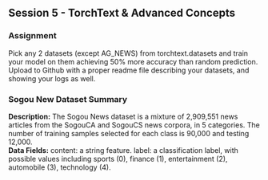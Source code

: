 ## Session 5 - TorchText & Advanced Concepts

### Assignment

Pick any 2 datasets (except AG_NEWS) from torchtext.datasets and train your model on them achieving 50% more accuracy than random prediction. <br>
Upload to Github with a proper readme file describing your datasets, and showing your logs as well. <br>

### Sogou New Dataset Summary
**Description:** The Sogou News dataset is a mixture of 2,909,551 news articles from the SogouCA and SogouCS news corpora, in 5 categories. The number of training samples selected for each class is 90,000 and testing 12,000. <br>
**Data Fields:** content: a string feature. label: a classification label, with possible values including sports (0), finance (1), entertainment (2), automobile (3), technology (4). <br>

